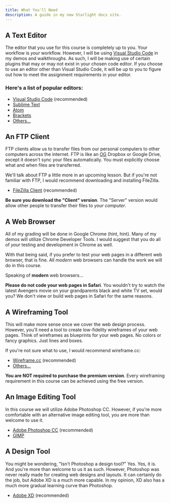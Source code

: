 ```yaml
---
title: What You'll Need
description: A guide in my new Starlight docs site.
---
```

## A Text Editor[](about:blank#a-text-editor)

The editor that you use for this course is completely up to you. Your workflow is _your_ workflow. However, I will be using [Visual Studio Code](https://code.visualstudio.com/) in my demos and walkthroughs. As such, I will be making use of certain plugins that may or may not exist in your chosen code editor. If you choose to use an editor other than Visual Studio Code, it will be up to you to figure out how to meet the assignment requirements in your editor.

### Here's a list of popular editors:[](about:blank#heres-a-list-of-popular-editors)

*   [Visual Studio Code](https://code.visualstudio.com/) (recommended)
*   [Sublime Text](https://www.sublimetext.com/)
*   [Atom](https://atom.io/)
*   [Brackets](http://brackets.io/)
*   [Others...](https://www.google.com/search?q=html+editors)

## An FTP Client[](about:blank#an-ftp-client)

FTP clients allow us to transfer files from our personal computers to other computers across the internet. FTP is like an [OG](https://www.urbandictionary.com/define.php?term=OG) Dropbox or Google Drive, except it doesn't sync your files automatically. You must explicitly choose what and when files are transferred.

We'll talk about FTP a little more in an upcoming lesson. But if you're not familiar with FTP, I would recommend downloading and installing FileZilla.

*   [FileZilla Client](https://filezilla-project.org/) (recommended)
    

**Be sure you download the "Client" version**. The "Server" version would allow other people to transfer their files to _your_ _computer_.

## A Web Browser[](about:blank#a-web-browser)

All of my grading will be done in Google Chrome (hint, hint). Many of my demos will utilize Chrome Developer Tools. I would suggest that you do all of _your_ testing and development in Chrome as well.

With that being said, if you prefer to test your web pages in a different web browser, that is fine. All _modern_ web browsers can handle the work we will do in this course.

Speaking of **modern** web browsers...

**Please do not code your web pages in Safari**. You wouldn't try to watch the latest Avengers movie on your grandparents black and white TV set, would you? We don't view or build web pages in Safari for the same reasons.

## A Wireframing Tool[](about:blank#a-wireframing-tool)

This will make more sense once we cover the web design process. However, you'll need a tool to create low-fidelity wireframes of your web pages. Think of wireframes as blueprints for your web pages. No colors or fancy graphics. Just lines and boxes.

If you're not sure what to use, I would recommend wireframe.cc:

*   [Wireframe.cc](https://wireframe.cc/) (recommended)
*   [Others...](https://www.google.com/search?q=wireframing+tools)
    

**You are NOT required to purchase the premium version**. Every wireframing requirement in this course can be achieved using the free version.

## An Image Editing Tool[](about:blank#an-image-editing-tool)

In this course we will utilize Adobe Photoshop CC. However, if you're more comfortable with an alternative image editing tool, you are more than welcome to use it.

*   [Adobe Photoshop CC](https://www.adobe.com/products/photoshop.html) (recommended)
*   [GIMP](https://www.gimp.org/)
    

## A Design Tool[](about:blank#a-design-tool)

You might be wondering, "Isn't Photoshop a design tool?" Yes. Yes, it is. And you're more than welcome to us it as such. However, Photoshop was never really made for creating web designs and layouts. It can certainly do the job, but Adobe XD is a much more capable. In my opinion, XD also has a much more gradual learning curve than Photoshop.

*   [Adobe XD](https://www.adobe.com/products/xd.html) (recommended)